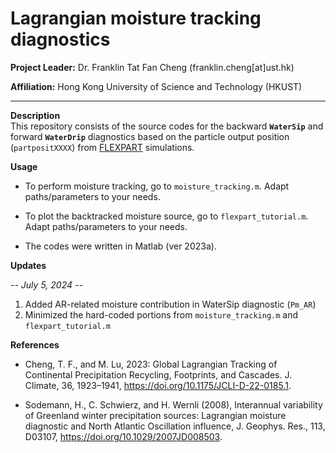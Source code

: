 # Lagrangian moisture tracking diagnostics

**Project Leader:** Dr. Franklin Tat Fan Cheng (franklin.cheng[at]ust.hk)

**Affiliation:** Hong Kong University of Science and Technology (HKUST)

---

**Description**  
This repository consists of the source codes for the backward **`WaterSip`** and forward **`WaterDrip`** diagnostics based on the particle output position (`partpositXXXX`) from [FLEXPART](https://www.flexpart.eu/) simulations. 

**Usage**  
- To perform moisture tracking, go to `moisture_tracking.m`. Adapt paths/parameters to your needs.

- To plot the backtracked moisture source, go to `flexpart_tutorial.m`. Adapt paths/parameters to your needs.
  
- The codes were written in Matlab (ver 2023a).


**Updates** 

*-- July 5, 2024 --*
1. Added AR-related moisture contribution in WaterSip diagnostic (`Pm_AR`)
2. Minimized the hard-coded portions from `moisture_tracking.m` and `flexpart_tutorial.m`


**References** 

- Cheng, T. F., and M. Lu, 2023: Global Lagrangian Tracking of Continental Precipitation Recycling, Footprints, and Cascades. J. Climate, 36, 1923–1941, https://doi.org/10.1175/JCLI-D-22-0185.1.

- Sodemann, H., C. Schwierz, and H. Wernli (2008), Interannual variability of Greenland winter precipitation sources: Lagrangian moisture diagnostic and North Atlantic Oscillation influence, J. Geophys. Res., 113, D03107, https://doi.org/10.1029/2007JD008503.
